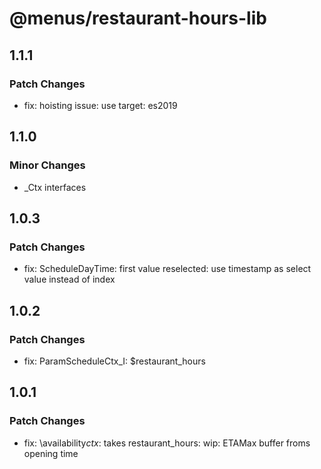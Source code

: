 # @menus/restaurant-hours-lib

## 1.1.1

### Patch Changes

- fix: hoisting issue: use target: es2019

## 1.1.0

### Minor Changes

- \_Ctx interfaces

## 1.0.3

### Patch Changes

- fix: ScheduleDayTime: first value reselected: use timestamp as select value instead of index

## 1.0.2

### Patch Changes

- fix: ParamScheduleCtx_I: \$restaurant_hours

## 1.0.1

### Patch Changes

- fix: \availability*ctx*: takes restaurant_hours: wip: ETAMax buffer froms opening time
